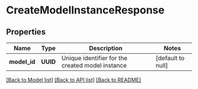 # CreateModelInstanceResponse
## Properties

| Name | Type | Description | Notes |
|------------ | ------------- | ------------- | -------------|
| **model\_id** | **UUID** | Unique identifier for the created model instance | [default to null] |

[[Back to Model list]](../README.md#documentation-for-models) [[Back to API list]](../README.md#documentation-for-api-endpoints) [[Back to README]](../README.md)

